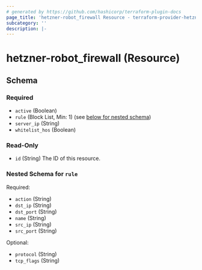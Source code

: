 ```yaml
---
# generated by https://github.com/hashicorp/terraform-plugin-docs
page_title: 'hetzner-robot_firewall Resource - terraform-provider-hetzner-robot'
subcategory: ''
description: |-
---
```


# hetzner-robot_firewall (Resource)

<!-- schema generated by tfplugindocs -->

## Schema

### Required

- `active` (Boolean)
- `rule` (Block List, Min: 1) (see [below for nested schema](#nestedblock--rule))
- `server_ip` (String)
- `whitelist_hos` (Boolean)

### Read-Only

- `id` (String) The ID of this resource.

<a id="nestedblock--rule"></a>

### Nested Schema for `rule`

Required:

- `action` (String)
- `dst_ip` (String)
- `dst_port` (String)
- `name` (String)
- `src_ip` (String)
- `src_port` (String)

Optional:

- `protocol` (String)
- `tcp_flags` (String)
